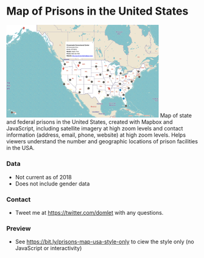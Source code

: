 # Map of Prisons in the United States
<img src="https://github.com/domlet/prisons-map-usa/blob/master/images/Screenshot.png" width=400>
Map of state and federal prisons in the United States, created with Mapbox and JavaScript, including satellite imagery at high zoom levels and contact information (address, email, phone, website) at high zoom levels. Helps viewers understand the number and geographic locations of prison facilities in the USA.

### Data
* Not current as of 2018
* Does not include gender data

### Contact
* Tweet me at https://twitter.com/domlet with any questions.

### Preview
* See https://bit.ly/prisons-map-usa-style-only to ciew the style only (no JavaScript or interactivity)
